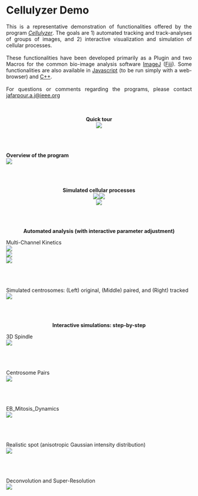 # Cellulyzer Demo
<p align="justify">
This is a representative demonstration of functionalities offered by the program <a href="./Plugin/V1.0/"><i>Cellulyzer</i></a>. The goals are 1) automated tracking and track-analyses of groups of images, and 2) interactive visualization and simulation of cellular processes.
<br /><br />
These functionalities have been developed primarily as a Plugin and two Macros for the common bio-image analysis software <a href="http://imagej.net/Welcome">ImageJ</a> (<a href="http://imagej.net/Fiji">Fiji</a>). Some functionalities are also available in <a href="https://github.com/nurlicht/Asymmetric-Mitosis">Javascript</a> (to be run simply with a web-browser) and <a href="https://github.com/nurlicht/OpenCV">C++</a>.
<br /><br />
For questions or comments regarding the programs, please contact <a href="mailto:jafarpour.a.j@ieee.org">jafarpour.a.j@ieee.org</a>
<br /><br /><br />
</p>



<p align="center">
<b>Quick tour</b>
<br/>
<img src="./Demo/GIFs/Cellulyzer.gif" />
<br /><br /><br /><br />

<b>Overview of the program</b>
<br/>
<img src="./Demo/Static/ActivityDiagram.png" />
</p>
<br /><br />

<p align="center">
<b>Simulated cellular processes</b>
<br/>
<img src="./Demo/Simulations/image1.gif" /><img src="./Demo/Simulations/image2.gif" />
<br/>
<img src="./Demo/Simulations/image3.gif" />
</p>
<br /><br />

<p align="center">
<b>Automated analysis (with interactive parameter adjustment)</b>
<br />

Multi-Channel Kinetics
<br />
<img src="./Demo/GIFs/MultiChannelInputVideo.gif" />
<br />
<img src="./Demo/GIFs/MultiChannelOutputVideo.gif" />
<br />
<img src="./Demo/Static/MultiChannelKinetics.png" />
<br /><br /><br /><br />

Simulated centrosomes: (Left) original, (Middle) paired, and (Right) tracked
<br />
<img src="./Demo/GIFs/spotPairTracking.gif" />
</p>
<br /><br />


<p align="center">
<b>Interactive simulations: step-by-step</b>
<br />

3D Spindle
<br />
<img src="./Demo/GIFs/3D_Spindle.gif" />
<br /><br /><br /><br />

Centrosome Pairs
<br />
<img src="./Demo/GIFs/Centrosome_Pairs.gif" />
<br /><br /><br /><br />

EB_Mitosis_Dynamics
<br />
<img src="./Demo/GIFs/EB_Mitosis_Dynamics.gif" />
<br /><br /><br /><br />

Realistic spot (anisotropic Gaussian intensity distribution)
<br />
<img src="./Demo/GIFs/interactiveGaussianSynth.gif" />
<br /><br /><br /><br />

Deconvolution and Super-Resolution
<br />
<img src="./Demo/GIFs/Deconvolution_Superresolution.gif" />
<br /><br /><br /><br />



</p>
